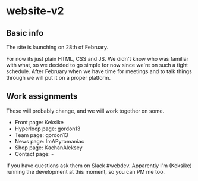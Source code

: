# website-v2

## Basic info

The site is launching on 28th of February.

For now its just plain HTML, CSS and JS. We didn't know who was familiar with what, so we decided to go simple for now since we're on such a tight schedule. After February when we have time for meetings and to talk things through we will put it on a proper platform.

## Work assignments

These will probably change, and we will work together on some.

* Front page: Keksike
* Hyperloop page: gordon13
* Team page: gordon13
* News page: ImAPyromaniac
* Shop page: KachanAleksey 
* Contact page: -


If you have questions ask them on Slack #webdev. Apparently I'm (Keksike) running the development at this moment, so you can PM me too.
